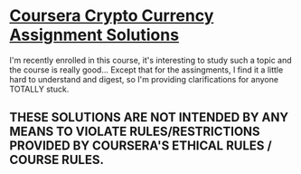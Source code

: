 # [Coursera Crypto Currency Assignment Solutions](https://www.coursera.org/learn/cryptocurrency/)
I'm recently enrolled in this course, it's interesting to study such a topic and the course is really good...
Except that for the assingments, I find it a little hard to understand and digest, so I'm providing clarifications for anyone TOTALLY stuck.

## THESE SOLUTIONS ARE NOT INTENDED BY ANY MEANS TO VIOLATE RULES/RESTRICTIONS PROVIDED BY COURSERA'S ETHICAL RULES / COURSE RULES.

